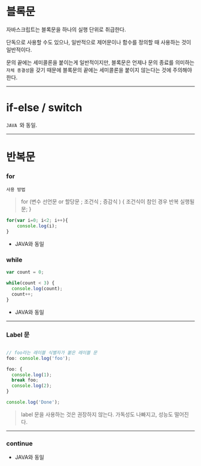 # 블록문

자바스크립트는 블록문을 하나의 실행 단위로 취급한다.

단독으로 사용할 수도 있으나, 일반적으로 제어문이나 함수를 정의할 때 사용하는 것이 일반적이다.

문의 끝에는 세미콜론을 붙이는게 일반적이지만, 블록문은 언제나 문의 종료를 의미하는 `자체 종결성`을 갖기 때문에 블록문의 끝에는 세미콜론을 붙이지 않는다는 것에 주의해야 한다.

---

# if-else / switch

`JAVA `와 동일.


---

# 반복문
### for
`사용 방법`

> for (변수 선언문 or 할당문 ; 조건식 ; 증감식 ) {
	조건식이 참인 경우 반복 실행될 문;
    }

```javascript
for(var i=0; i<2; i++){
  	console.log(i);
}
```

- JAVA와 동일

### while
```javascript
var count = 0;

while(count < 3) {
  console.log(count);
  count++;
}
```

- JAVA와 동일

---

### Label 문

```javascript

// foo라는 레이블 식별자가 붙은 레이블 문
foo: console.log('foo');

foo: {
  console.log(1);
  break foo;
  console.log(2);
}

console.log('Done');

```

> label 문을 사용하는 것은 권장하지 않는다.
가독성도 나빠지고, 성능도 떨어진다.

---

### continue

- JAVA와 동일

